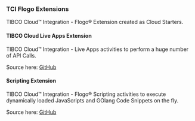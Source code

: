 ### TCI Flogo Extensions
TIBCO Cloud™ Integration - Flogo® Extension created as Cloud Starters.

#### TIBCO Cloud Live Apps Extension
TIBCO Cloud™ Integration - Live Apps activities to perform a huge number of API Calls.

Source here: [GitHub](https://github.com/TIBCOSoftware/TCSTK-GOlang/tree/master/liveapps)

#### Scripting Extension
TIBCO Cloud™ Integration - Flogo® Scripting activities to execute dynamically loaded JavaScripts and GOlang Code Snippets on the fly.

Source here: [GitHub](https://github.com/TIBCOSoftware/TCSTK-GOlang/tree/master/scripting)